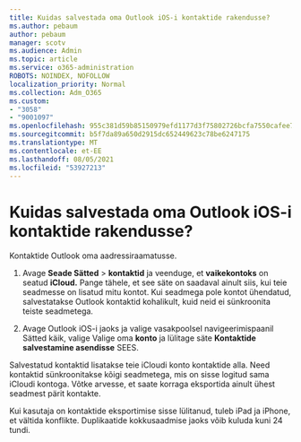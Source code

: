 ```yaml
---
title: Kuidas salvestada oma Outlook iOS-i kontaktide rakendusse?
ms.author: pebaum
author: pebaum
manager: scotv
ms.audience: Admin
ms.topic: article
ms.service: o365-administration
ROBOTS: NOINDEX, NOFOLLOW
localization_priority: Normal
ms.collection: Adm_O365
ms.custom:
- "3058"
- "9001097"
ms.openlocfilehash: 955c381d59b85150979efd1177d3f75802726bcfa7550cafee7eb0fb8e7381d2
ms.sourcegitcommit: b5f7da89a650d2915dc652449623c78be6247175
ms.translationtype: MT
ms.contentlocale: et-EE
ms.lasthandoff: 08/05/2021
ms.locfileid: "53927213"
---
```

# <a name="how-do-i-save-my-outlook-contacts-to-my-ios-contacts-app"></a>Kuidas salvestada oma Outlook iOS-i kontaktide rakendusse?

Kontaktide Outlook oma aadressiraamatusse.
 
1. Avage **Seade Sätted**  >  **kontaktid** ja veenduge, et **vaikekontoks** on seatud **iCloud.** Pange tähele, et see säte on saadaval ainult siis, kui teie seadmesse on lisatud mitu kontot. Kui seadmega pole kontot ühendatud, salvestatakse Outlook kontaktid kohalikult, kuid neid ei sünkroonita teiste seadmetega.
 
2. Avage Outlook iOS-i jaoks ja valige vasakpoolsel navigeerimispaanil Sätted käik, valige Valige oma **konto** ja lülitage säte **Kontaktide salvestamine asendisse** SEES.
 
Salvestatud kontaktid lisatakse teie iCloudi konto kontaktide alla. Need kontaktid sünkroonitakse kõigi seadmetega, mis on sisse logitud sama iCloudi kontoga. Võtke arvesse, et saate korraga eksportida ainult ühest seadmest pärit kontakte.
 
Kui kasutaja on kontaktide eksportimise sisse lülitanud, tuleb iPad ja iPhone, et vältida konflikte. Duplikaatide kokkusaadmise jaoks võib kuluda kuni 24 tundi.